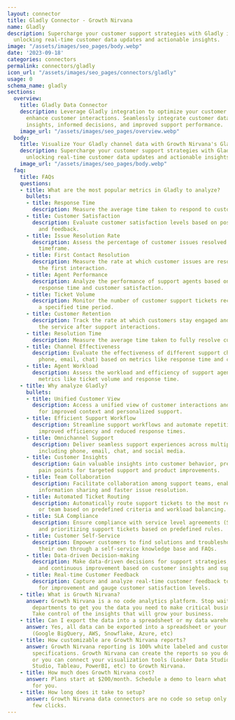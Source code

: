 ```yaml
---
layout: connector
title: Gladly Connector - Growth Nirvana
name: Gladly
description: Supercharge your customer support strategies with Gladly integration,
  unlocking real-time customer data updates and actionable insights.
image: "/assets/images/seo_pages/body.webp"
date: '2023-09-18'
categories: connectors
permalink: connectors/gladly
icon_url: "/assets/images/seo_pages/connectors/gladly"
usage: 0
schema_name: gladly
sections:
  overview:
    title: Gladly Data Connector
    description: Leverage Gladly integration to optimize your customer support and
      enhance customer interactions. Seamlessly integrate customer data for enhanced
      insights, informed decisions, and improved support performance.
    image_url: "/assets/images/seo_pages/overview.webp"
  body:
    title: Visualize Your Gladly channel data with Growth Nirvana's Gladly Connector
    description: Supercharge your customer support strategies with Gladly integration,
      unlocking real-time customer data updates and actionable insights.
    image_url: "/assets/images/seo_pages/body.webp"
  faq:
    title: FAQs
    questions:
    - title: What are the most popular metrics in Gladly to analyze?
      bullets:
      - title: Response Time
        description: Measure the average time taken to respond to customer inquiries.
      - title: Customer Satisfaction
        description: Evaluate customer satisfaction levels based on post-support surveys
          and feedback.
      - title: Issue Resolution Rate
        description: Assess the percentage of customer issues resolved within a certain
          timeframe.
      - title: First Contact Resolution
        description: Measure the rate at which customer issues are resolved during
          the first interaction.
      - title: Agent Performance
        description: Analyze the performance of support agents based on metrics like
          response time and customer satisfaction.
      - title: Ticket Volume
        description: Monitor the number of customer support tickets received over
          a specified time period.
      - title: Customer Retention
        description: Track the rate at which customers stay engaged and continue using
          the service after support interactions.
      - title: Resolution Time
        description: Measure the average time taken to fully resolve customer issues.
      - title: Channel Effectiveness
        description: Evaluate the effectiveness of different support channels (e.g.,
          phone, email, chat) based on metrics like response time and customer satisfaction.
      - title: Agent Workload
        description: Assess the workload and efficiency of support agents based on
          metrics like ticket volume and response time.
    - title: Why analyze Gladly?
      bullets:
      - title: Unified Customer View
        description: Access a unified view of customer interactions and support history
          for improved context and personalized support.
      - title: Efficient Support Workflow
        description: Streamline support workflows and automate repetitive tasks for
          improved efficiency and reduced response times.
      - title: Omnichannel Support
        description: Deliver seamless support experiences across multiple channels,
          including phone, email, chat, and social media.
      - title: Customer Insights
        description: Gain valuable insights into customer behavior, preferences, and
          pain points for targeted support and product improvements.
      - title: Team Collaboration
        description: Facilitate collaboration among support teams, enabling efficient
          information sharing and faster issue resolution.
      - title: Automated Ticket Routing
        description: Automatically route support tickets to the most relevant agent
          or team based on predefined criteria and workload balancing.
      - title: SLA Compliance
        description: Ensure compliance with service level agreements (SLAs) by tracking
          and prioritizing support tickets based on predefined rules.
      - title: Customer Self-Service
        description: Empower customers to find solutions and troubleshoot issues on
          their own through a self-service knowledge base and FAQs.
      - title: Data-driven Decision-making
        description: Make data-driven decisions for support strategies, resource allocation,
          and continuous improvement based on customer insights and support metrics.
      - title: Real-time Customer Feedback
        description: Capture and analyze real-time customer feedback to identify areas
          for improvement and gauge customer satisfaction levels.
    - title: What is Growth Nirvana?
      answer: Growth Nirvana is a no code analytics platform. Stop waiting for other
        departments to get you the data you need to make critical business decisions.
        Take control of the insights that will grow your business.
    - title: Can I export the data into a spreadsheet or my data warehouse?
      answer: Yes, all data can be exported into a spreadsheet or your data warehouse
        (Google BigQuery, AWS, Snowflake, Azure, etc)
    - title: How customizable are Growth Nirvana reports?
      answer: Growth Nirvana reporting is 100% white labeled and customized to your
        specifications. Growth Nirvana can create the reports so you don’t have to
        or you can connect your visualization tools (Looker Data Studio/Google Data
        Studio, Tableau, PowerBI, etc) to Growth Nirvana.
    - title: How much does Growth Nirvana cost?
      answer: Plans start at $200/month. Schedule a demo to learn what plan is best
        for you.
    - title: How long does it take to setup?
      answer: Growth Nirvana data connectors are no code so setup only requires a
        few clicks.
---
```

